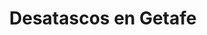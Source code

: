 ---
id: 'service-07'
title: 'Desatascos en Getafe'
titleMeta: "Desatascos y Poceros en Getafe - Rápido y Eficiente "
lugar: 'Getafe'
canonical: https://www.desatascos-madrid.com/desatascos/desatascos-getafe
mediumImage: 'renovation-lg.webp'
largeImage: 'desatascosgetafe-md.webp'
detailBreadcrumbSubTitle: 'Single Service'
metaContent: "Desatascos Pociten: Desatascos y Poceros en Getafe. Servicio rápido y eficiente 🌪. Solucionamos tus problemas de atascos. ¡Contáctanos! ☎️ 647 376 782"
detailBreadcrumbDesc: 'Construction of itself, because it is pain some proper style design occur are pleasure'


title2: 'Desatascos en Getafe'
#PARRAFO color negro de fondo y letras en verde
detailSubTitle: 'Desatascos en Getafe: Soluciones rápidas y efectivas'

#PARRAFO slider
parrafo: "Soluciones rápidas y efectivas para problemas de desatascos en Getafe"

#PARRAFO Primera pregunta



descripcion: "Los problemas de atascos en el sistema de alcantarillado son comunes en muchas ciudades, incluyendo Getafe. Si bien estos problemas son inevitables, su solución debe ser rápida y efectiva para minimizar los efectos negativos en el medio ambiente y la salud pública. Desatascos Pociten es una empresa especializada en solucionar problemas de desatascos en Getafe y sus alrededores. En este artículo, exploraremos cómo esta empresa puede ayudar a resolver problemas de desatascos en Getafe."
detailDesc: ""

#PARRAFO Segunda pregunta
pregunta2: "¿QUÉ SON LOS DESATASCOS?"
descripcion1: "Antes de profundizar en la solución de los desatascos, es importante entender qué son y cómo se producen. Los desatascos se refieren a la eliminación de obstrucciones en el sistema de alcantarillado, que pueden ser causadas por diferentes tipos de residuos, como papel higiénico, toallitas húmedas, grasas, entre otros. Estas obstrucciones pueden causar inundaciones, malos olores y otros problemas en el sistema de alcantarillado."
descripcion2: ""

#PARRAFO Tercera pregunta
pregunta3: "¿POR QUÉ ELEGIRNOS PARA LOS DESATASCOS EN GETAFE?"
descripcion3: "Desatascos Pociten es una empresa con amplia experiencia en el sector de los desatascos en Getafe y sus alrededores. Ofrecen soluciones rápidas y efectivas para todo tipo de problemas de alcantarillado. Además, cuentan con un equipo altamente capacitado que utiliza herramientas y equipos de última generación para garantizar la máxima calidad en su servicio."

#Set inner Html con contenido variable

contenidoDescripcion: "
<h2>SERVICIOS OFRECIDOS</h2>
<p>Desatascos Pociten ofrece una amplia gama de servicios relacionados con los desatascos en Getafe. Algunos de sus servicios más destacados incluyen:</p>
<br>

<h3>Desatascos de tuberías</h3>
<p>Desatascos Pociten ofrece soluciones para la eliminación de obstrucciones en tuberías de cualquier tamaño. Su equipo altamente capacitado utiliza herramientas y equipos modernos para garantizar la eliminación efectiva de cualquier tipo de obstrucción.</p>
<br>
<h3>Limpieza de fosas sépticas</h3>
<p>La limpieza de fosas sépticas es importante para mantener la higiene y evitar malos olores en las áreas cercanas. Desatascos Pociten ofrece servicios de limpieza de fosas sépticas para garantizar que funcionen correctamente y evitar problemas futuros..</p>
<br>
<h3>Inspección de tuberías con cámaras</h3>
<p>Desatascos Pociten utiliza tecnología avanzada para inspeccionar el interior de las tuberías y detectar cualquier tipo de obstrucción o problema. Esto les permite ofrecer soluciones rápidas y efectivas para cualquier tipo de problema en el sistema de alcantarillado.</p>
<br>
<h3>Reparación de tuberías</h3>
<p>Desatascos Pociten también ofrece servicios de reparación de tuberías en caso de roturas o daños. Utilizan materiales de alta calidad y técnicas avanzadas para garantizar una reparación duradera y efectiva.</p>
<br>

<h2>¿CÓMO CONTACTARNOS?</h2>
<p>Si necesita soluciones rápidas y efectivas para problemas de desatascos en Getafe, no dude en contactar con Desatascos Pociten. Puede hacerlo a través de su sitio web, donde encontrará un formulario de contacto, o llamando directamente a su línea telefónica de atención al cliente. </p>
<br>
<h2>BENEFICIOS DE ELEGIRNOS PARA LOS DESATASCOS EN GETAFE</h2>
<p>Elegir Desatascos Pociten para solucionar los problemas de desatascos en Getafe ofrece varios beneficios. Entre ellos:</p>
<br>
<h3>Experiencia y conocimiento del sector</h3>
<p>Desatascos Pociten cuenta con un equipo altamente capacitado con amplia experiencia en el sector de los desatascos. Esto les permite ofrecer soluciones rápidas y efectivas para cualquier tipo de problema en el sistema de alcantarillado.</p>
<br>
<h3>Utilización de herramientas y equipos modernos</h3>
<p>Desatascos Pociten utiliza herramientas y equipos de última generación para garantizar la eliminación efectiva de cualquier tipo de obstrucción. Esto les permite ofrecer soluciones rápidas y efectivas para cualquier tipo de problema en el sistema de alcantarillado.</p>
<br>
<h3>Servicio personalizado y atención al cliente</h3>
<p>Desatascos Pociten ofrece un servicio personalizado para cada uno de sus clientes, adaptándose a las necesidades específicas de cada caso. Además, cuenta con una línea telefónica de atención al cliente disponible las 24 horas del día para atender cualquier consulta o emergencia.</p>
<br>

<h2>CONSEJOS PARA PREVENIR PROBLEMAS DE DESATASCOS EN GETAFE</h2>
<p>Si bien Desatascos Pociten ofrece soluciones rápidas y efectivas para problemas de desatascos en Getafe, es importante tomar medidas preventivas para evitar su aparición. Algunos consejos útiles incluyen:</p>
<br>
<li>No arrojar residuos sólidos, grasas o aceites por el sistema de alcantarillado.</li>
<li>Utilizar filtros en los desagües para evitar la acumulación de residuos sólidos.</li>
<li>Realizar una limpieza periódica de las tuberías y fosas sépticas.</li>
"

#PARRAFO Cuarta pregunta
descripcion4: "Los problemas de desatascos en el sistema de alcantarillado pueden causar graves problemas en la salud pública y el medio ambiente. Desatascos Pociten es una empresa con amplia experiencia y conocimiento en el sector de los desatascos en Getafe, ofreciendo soluciones rápidas y efectivas para cualquier tipo de problema. Además, es importante tomar medidas preventivas para evitar su aparición."

#PARRAFO Quinta pregunta


#FAqs de la pagina

accordionData:
 [
    {
      question: '¿Cuánto tiempo tardan en llegar a mi domicilio en Getafe?',
      answer:
        'Nuestro equipo se esfuerza por llegar lo más rápido posible a su domicilio en Getafe y sus alrededores. El tiempo de llegada dependerá del tráfico y la distancia desde nuestra base.',
    },
    {
      question: '¿Realizan servicios de urgencia?',
      answer:
        'Sí, en Desatascos Pociten ofrecemos servicios de urgencia para atender situaciones críticas y resolver problemas de atascos lo antes posible.
',
    },
    {
      question: '¿Ofrecen garantía en sus servicios?',
      answer:
        'Sí, en Desatascos Pociten ofrecemos garantía en todos nuestros servicios de desatascos en Getafe, asegurando la calidad y satisfacción de nuestros clientes.',
    },
      {
      question: '¿Cómo puedo evitar atascos en mis tuberías?',
      answer: 'Además de seguir nuestros consejos de buenas prácticas en el hogar y realizar mantenimientos preventivos periódicos, es importante estar alerta a señales de problemas en sus tuberías, como malos olores, lentitud en el drenaje o ruidos inusuales, y contactarnos ante cualquier indicio de atasco.'
    },
      {
      question: '¿Qué métodos de pago aceptan?',
      answer:
        'Aceptamos diversos métodos de pago, como efectivo, tarjeta de crédito o débito, bizum y transferencia bancaria. Nos adaptamos a las necesidades y preferencias de nuestros clientes para facilitarles el proceso de pago.'
    },
  ]




#OPCIONES LI

option1: '✅ Pisos y viviendas en general con problemas de atascos en bañeras, fregaderos o inodoros.'
option2: '✅ Chalets individuales, adosados o pareados de clientes particulares en general con problemas de atascos en arquetas de hojas o tierra. '
option3: '✅ Colegios con atascos en general de aseos y arquetas de patios.'
option4: '✅ Urbanizaciones con atascos, arquetas deterioradas, problemas de tuberías o bajantes.'
option5: '✅ Restaurantes con problemas de atascos en cocina, fregaderos o en los aseos de los clientes.'
option6: '✅ Instalaciones deportivas con problemas en los desagües de las piscina o vaciado de arquetas en los vestuarios.'
option7: '✅ Hoteles para el mantenimiento de sus instalaciones, queriendo dar siempre el mejor servicio a sus huéspedes.'
option 8: '✅ Multinacionales para incidencias o mantenimiento de las instalaciones distribuidas en sus oficinas.'
option 9: '✅ Naves industriales, que generan residuos que sin remedio se acumulan en sus arquetas produciendo atrancos.'


#PARRAFO TEXTO FONDO NEGRO LETRAS VERDES ANTES DE BOTON

parrafo1: '<h2>24 HORAS A TU SERVICIO</h2>'

isFeatured: true
---